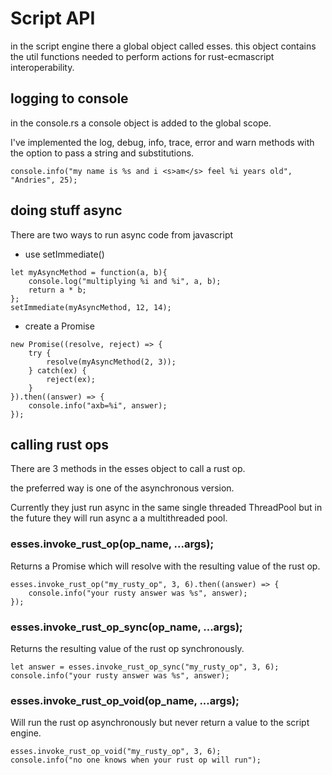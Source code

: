 # Script API

in the script engine there a global object called esses. this object contains the util functions needed to perform 
actions for rust-ecmascript interoperability.

## logging to console

in the console.rs a console object is added to the global scope.

I've implemented the log, debug, info, trace, error and warn methods with the option to pass a string and substitutions.

```ecmascript
console.info("my name is %s and i <s>am</s> feel %i years old", "Andries", 25);
```

## doing stuff async

There are two ways to run async code from javascript

* use setImmediate()

```ecmascript
let myAsyncMethod = function(a, b){
    console.log("multiplying %i and %i", a, b);
    return a * b;
};
setImmediate(myAsyncMethod, 12, 14);
```

* create a Promise
```ecmascript
new Promise((resolve, reject) => {
    try {
        resolve(myAsyncMethod(2, 3));
    } catch(ex) {
        reject(ex);
    }
}).then((answer) => {
    console.info("axb=%i", answer);
});
```

## calling rust ops

There are 3 methods in the esses object to call a rust op.

the preferred way is one of the asynchronous version.

Currently they just run async in the same single threaded ThreadPool but 
in the future they will run async a a multithreaded pool.

### esses.invoke_rust_op(op_name, ...args);

Returns a Promise which will resolve with the resulting value of the rust op.

```ecmascript
esses.invoke_rust_op("my_rusty_op", 3, 6).then((answer) => {
    console.info("your rusty answer was %s", answer);
});
```

### esses.invoke_rust_op_sync(op_name, ...args);

Returns the resulting value of the rust op synchronously.

```ecmascript
let answer = esses.invoke_rust_op_sync("my_rusty_op", 3, 6);
console.info("your rusty answer was %s", answer);
```

### esses.invoke_rust_op_void(op_name, ...args);

Will run the rust op asynchronously but never return a value to the script engine.

```ecmascript
esses.invoke_rust_op_void("my_rusty_op", 3, 6);
console.info("no one knows when your rust op will run");
```